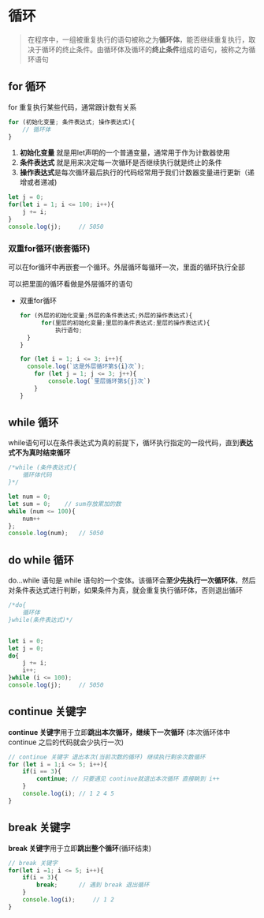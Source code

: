 # 循环

> 在程序中，一组被重复执行的语句被称之为**循环体**，能否继续重复执行，取决于循环的终止条件。由循环体及循环的**终止条件**组成的语句，被称之为循环语句

## for 循环

for 重复执行某些代码，通常跟计数有关系

```javascript
for (初始化变量; 条件表达式; 操作表达式){
    // 循环体
}
```

1. **初始化变量** 就是用let声明的一个普通变量，通常用于作为计数器使用
2. **条件表达式** 就是用来决定每一次循环是否继续执行就是终止的条件
3. **操作表达式**是每次循环最后执行的代码经常用于我们计数器变量进行更新（递增或者递减)

```javascript
let j = 0;
for(let i = 1; i <= 100; i++){
    j += i;
}
console.log(j);		// 5050
```


### 双重for循环(嵌套循环)

可以在for循环中再嵌套一个循环。外层循环每循环一次，里面的循环执行全部

可以把里面的循环看做是外层循环的语句

- 双重for循环

  ```javascript
  for (外层的初始化变量;外层的条件表达式;外层的操作表达式){
    	for(里层的初始化变量;里层的条件表达式;里层的操作表达式){
    		执行语句;
   	}
  }
  ```

  ```javascript
  for (let i = 1; i <= 3; i++){
  	console.log(`这是外层循环第${i}次`);
      for (let j = 1; j <= 3; j++){
          console.log(`里层循环第${j}次`)
      }
  }
  ```

## while 循环

while语句可以在条件表达式为真的前提下，循环执行指定的一段代码，直到**表达式不为真时结束循环**

```javascript
/*while (条件表达式){
	循环体代码
}*/

let num = 0;
let sum = 0;	// sum存放累加的数
while (num <= 100){
    num++
};
console.log(num);	// 5050
```


## do while 循环

do...while 语句是 while  语句的一个变体。该循环会**至少先执行一次循环体**，然后对条件表达式进行判断，如果条件为真，就会重复执行循环体，否则退出循环

```javascript
/*do{
	循环体
}while(条件表达式)*/


let i = 0;
let j = 0;
do{
	j += i;
	i++;
}while (i <= 100);
console.log(j);		// 5050

```


## continue 关键字

**continue 关键字**用于立即**跳出本次循环，继续下一次循环** (本次循环体中 continue 之后的代码就会少执行一次)

```javascript
// continue 关键字 退出本次(当前次数的循环) 继续执行剩余次数循环
for (let i = 1;i <= 5; i++){
	if(i == 3){
		continue; // 只要遇见 continue就退出本次循环 直接眺到 i++
	}
	console.log(i); // 1 2 4 5
}
```


## break 关键字

**break 关键字**用于立即**跳出整个循环**(循环结束)

```javascript
// break 关键字 
for(let i =1; i <= 5; i++){
    if(i = 3){
        break;		// 遇到 break 退出循环
    }
    console.log(i); 	// 1 2
}
```
